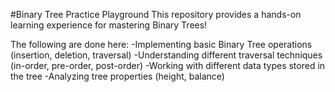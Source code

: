 #Binary Tree Practice Playground
This repository provides a hands-on learning experience for mastering Binary Trees!

The following are done here:
-Implementing basic Binary Tree operations (insertion, deletion, traversal)
-Understanding different traversal techniques (in-order, pre-order, post-order)
-Working with different data types stored in the tree
-Analyzing tree properties (height, balance)
